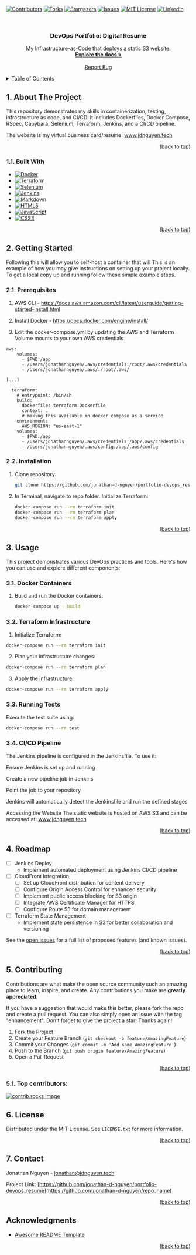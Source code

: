 <!-- Improved compatibility of back to top link: See: https://github.com/othneildrew/Best-README-Template/pull/73 -->

<a id="readme-top"></a>

<!--
*** Thanks for checking out the Best-README-Template. If you have a suggestion
*** that would make this better, please fork the repo and create a pull request
*** or simply open an issue with the tag "enhancement".
*** Don't forget to give the project a star!
*** Thanks again! Now go create something AMAZING! :D
-->

<!-- PROJECT SHIELDS -->
<!--
*** I'm using markdown "reference style" links for readability.
*** Reference links are enclosed in brackets [ ] instead of parentheses ( ).
*** See the bottom of this document for the declaration of the reference variables
*** for contributors-url, forks-url, etc. This is an optional, concise syntax you may use.
*** https://www.markdownguide.org/basic-syntax/#reference-style-links
-->

[![Contributors][contributors-shield]][contributors-url]
[![Forks][forks-shield]][forks-url]
[![Stargazers][stars-shield]][stars-url]
[![Issues][issues-shield]][issues-url]
[![MIT License][license-shield]][license-url]
[![LinkedIn][linkedin-shield]][linkedin-url]

<!-- PROJECT LOGO -->
<br />
<div align="center">

<h3 align="center">DevOps Portfolio: Digital Resume</h3>

  <p align="center">
    My Infrastructure-as-Code that deploys a static S3 website.
    <br />
    <a href="https://github.com/jonathan-d-nguyen/portfolio-devops_resume"><strong>Explore the docs »</strong></a>
    <br />
    <br />
    <a href="https://github.com/jonathan-d-nguyen/portfolio-devops_resume/issues/new?labels=bug&template=bug-report---.md">Report Bug</a>
  </p>
</div>

<!-- TABLE OF CONTENTS -->
<details>
  <summary>Table of Contents</summary>
  <ol>
    <li>
      <a href="#about-the-project">About The Project</a>
      <ul>
        <li><a href="#built-with">Built With</a></li>
      </ul>
    </li>
    <li>
      <a href="#getting-started">Getting Started</a>
      <ul>
        <li><a href="#prerequisites">Prerequisites</a></li>
        <li><a href="#installation">Installation</a></li>
      </ul>
    </li>
    <li>
      <a href="#usage">Usage</a>
      <ul>
        <li><a href="#docker-containers">Docker Containers</a></li>
        <li><a href="#terraform-infrastructure">Terraform Infrastructure</a></li>
        <li><a href="#running-tests">Running Tests</a></li>
        <li><a href="#ci/cd-pipeline">CI/CD Pipeline</a></li>
        <li><a href="#accessing-the-website">Accessing the Website</a></li>
      </ul>
    </li>
    <li><a href="#roadmap">Roadmap</a></li>
    <li><a href="#contributing">Contributing</a></li>
    <li><a href="#license">License</a></li>
    <li><a href="#contact">Contact</a></li>
    <li><a href="#acknowledgments">Acknowledgments</a></li>
  </ol>
</details>

<!-- ABOUT THE PROJECT -->

## 1. About The Project

This repository demonstrates my skills in containerization, testing, infrastructure as code, and CI/CD. It includes Dockerfiles, Docker Compose, RSpec, Capybara, Selenium, Terraform, Jenkins, and a CI/CD pipeline.

The website is my virtual business card/resume: <a href="http://www.jdnguyen.tech">www.jdnguyen.tech</a>

<p align="right">(<a href="#readme-top">back to top</a>)</p>

### 1.1. Built With

- [![Docker][Docker.io]][Docker-url]
- [![Terraform][Terraform.io]][Terraform-url]
- [![Selenium][Selenium.dev]][Selenium-url]
- [![Jenkins][Jenkins.io]][Jenkins-url]
- [![Markdown][Markdown Guide]][Markdown-url]
- [![HTML5][HTML5 Doctor]][HTML5-url]
- [![JavaScript][JavaScript.com]][JavaScript-url]
- [![CSS3][CSS-Tricks]][CSS3-url]
<!--
- [![Next][Next.js]][Next-url]
- [![React][React.js]][React-url]
- [![Vue][Vue.js]][Vue-url]
- [![Angular][Angular.io]][Angular-url]
- [![Svelte][Svelte.dev]][Svelte-url]
- [![Laravel][Laravel.com]][Laravel-url]
- [![Bootstrap][Bootstrap.com]][Bootstrap-url]
- [![JQuery][JQuery.com]][JQuery-url]
- [![AWS][Amazon Web Services.com]][AWS-url] -->

<p align="right">(<a href="#readme-top">back to top</a>)</p>

<!-- GETTING STARTED -->

## 2. Getting Started

Following this will allow you to self-host a container that will This is an example of how you may give instructions on setting up your project locally.
To get a local copy up and running follow these simple example steps.

### 2.1. Prerequisites

1. AWS CLI - https://docs.aws.amazon.com/cli/latest/userguide/getting-started-install.html

2. Install Docker - https://docs.docker.com/engine/install/
3. Edit the docker-compose.yml by updating the AWS and Terraform Volume mounts to your own AWS credentials

```
aws:
    volumes:
      - $PWD:/app
      - /Users/jonathannguyen/.aws/credentials:/root/.aws/credentials
      - /Users/jonathannguyen/.aws/:/root/.aws/

[...]

  terraform:
    # entrypoint: /bin/sh
    build:
      dockerfile: terraform.Dockerfile
      context: .
      # making this available in docker compose as a service
    environment:
      AWS_REGION: "us-east-1"
    volumes:
      - $PWD:/app
      - /Users/jonathannguyen/.aws/credentials:/app/.aws/credentials
      - /Users/jonathannguyen/.aws/config:/app/.aws/config
```

### 2.2. Installation

1. Clone repository.
   ```sh
   git clone https://github.com/jonathan-d-nguyen/portfolio-devops_resume.git
   ```
2. In Terminal, navigate to repo folder. Initialize Terraform:

   ```sh
   docker-compose run --rm terraform init
   docker-compose run --rm terraform plan
   docker-compose run --rm terraform apply
   ```

<p align="right">(<a href="#readme-top">back to top</a>)</p>

<!-- USAGE EXAMPLES -->

## 3. Usage

This project demonstrates various DevOps practices and tools. Here's how you can use and explore different components:

### 3.1. Docker Containers

1. Build and run the Docker containers:
   ```sh
   docker-compose up --build
   ```

### 3.2. Terraform Infrastructure

1. Initialize Terraform:

```sh
docker-compose run --rm terraform init
```

2. Plan your infrastructure changes:

```sh
docker-compose run --rm terraform plan
```

3. Apply the infrastructure:

```sh
docker-compose run --rm terraform apply
```

### 3.3. Running Tests

Execute the test suite using:

```sh
docker-compose run --rm test
```

### 3.4. CI/CD Pipeline

The Jenkins pipeline is configured in the Jenkinsfile. To use it:

Ensure Jenkins is set up and running

Create a new pipeline job in Jenkins

Point the job to your repository

Jenkins will automatically detect the Jenkinsfile and run the defined stages

Accessing the Website
The static website is hosted on AWS S3 and can be accessed at: www.jdnguyen.tech

<!-- _For more examples, please refer to the [Documentation](https://www.jdnguyen.net)_ -->

<p align="right">(<a href="#readme-top">back to top</a>)</p>

<!-- ROADMAP -->

## 4. Roadmap

- [ ] Jenkins Deploy
  - Implement automated deployment using Jenkins CI/CD pipeline
- [ ] CloudFront Integration
  - [ ] Set up CloudFront distribution for content delivery
  - [ ] Configure Origin Access Control for enhanced security
  - [ ] Implement public access blocking for S3 origin
  - [ ] Integrate AWS Certificate Manager for HTTPS
  - [ ] Configure Route 53 for domain management
- [ ] Terraform State Management
  - Implement state persistence in S3 for better collaboration and versioning

See the [open issues](https://github.com/jonathan-d-nguyen/portfolio-devops_resume/issues) for a full list of proposed features (and known issues).

<p align="right">(<a href="#readme-top">back to top</a>)</p>

<!-- CONTRIBUTING -->

## 5. Contributing

Contributions are what make the open source community such an amazing place to learn, inspire, and create. Any contributions you make are **greatly appreciated**.

If you have a suggestion that would make this better, please fork the repo and create a pull request. You can also simply open an issue with the tag "enhancement".
Don't forget to give the project a star! Thanks again!

1. Fork the Project
2. Create your Feature Branch (`git checkout -b feature/AmazingFeature`)
3. Commit your Changes (`git commit -m 'Add some AmazingFeature'`)
4. Push to the Branch (`git push origin feature/AmazingFeature`)
5. Open a Pull Request

<p align="right">(<a href="#readme-top">back to top</a>)</p>

### 5.1. Top contributors:

<a href="https://github.com/jonathan-d-nguyen/portfolio-devops_resume/graphs/contributors">
  <img src="https://contrib.rocks/image?repo=jonathan-d-nguyen/portfolio-devops_resume" alt="contrib.rocks image" />
</a>

<!-- LICENSE -->

## 6. License

Distributed under the MIT License. See `LICENSE.txt` for more information.

<p align="right">(<a href="#readme-top">back to top</a>)</p>

<!-- CONTACT -->

## 7. Contact

Jonathan Nguyen - jonathan@jdnguyen.tech

Project Link: [https://github.com/jonathan-d-nguyen/portfolio-devops_resume](https://github.com/jonathan-d-nguyen/repo_name)

<p align="right">(<a href="#readme-top">back to top</a>)</p>

<!-- ACKNOWLEDGMENTS -->

## Acknowledgments

- [Awesome README Template](https://github.com/othneildrew/Best-README-Template/)

<p align="right">(<a href="#readme-top">back to top</a>)</p>

<!-- MARKDOWN LINKS & IMAGES -->
<!-- https://www.markdownguide.org/basic-syntax/#reference-style-links -->

[contributors-shield]: https://img.shields.io/github/contributors/jonathan-d-nguyen/portfolio-devops_resume.svg?style=for-the-badge
[contributors-url]: https://github.com/jonathan-d-nguyen/portfolio-devops_resume/graphs/contributors
[forks-shield]: https://img.shields.io/github/forks/jonathan-d-nguyen/portfolio-devops_resume.svg?style=for-the-badge
[forks-url]: https://github.com/jonathan-d-nguyen/portfolio-devops_resume/network/members
[stars-shield]: https://img.shields.io/github/stars/jonathan-d-nguyen/portfolio-devops_resume.svg?style=for-the-badge
[stars-url]: https://github.com/jonathan-d-nguyen/portfolio-devops_resume/stargazers
[issues-shield]: https://img.shields.io/github/issues/jonathan-d-nguyen/portfolio-devops_resume.svg?style=for-the-badge
[issues-url]: https://github.com/jonathan-d-nguyen/portfolio-devops_resume/issues
[license-shield]: https://img.shields.io/github/license/jonathan-d-nguyen/portfolio-devops_resume.svg?style=for-the-badge
[license-url]: https://github.com/jonathan-d-nguyen/portfolio-devops_resume/blob/master/LICENSE.txt
[linkedin-shield]: https://img.shields.io/badge/-LinkedIn-black.svg?style=for-the-badge&logo=linkedin&colorB=555
[linkedin-url]: https://linkedin.com/in/JonathanDanhNguyen
[product-screenshot]: images/screenshot.png
[Terraform.io]: https://img.shields.io/badge/terraform-%235835CC.svg?style=for-the-badge&logo=terraform&logoColor=white
[Terraform-url]: https://www.terraform.io/
[Docker.io]: https://img.shields.io/badge/docker-%230db7ed.svg?style=for-the-badge&logo=docker&logoColor=white
[Docker-url]: https://www.docker.com/
[Selenium.dev]: https://img.shields.io/badge/-selenium-%43B02A?style=for-the-badge&logo=selenium&logoColor=white
[Selenium-url]: https://www.selenium.dev/
[Jenkins.io]: https://img.shields.io/badge/jenkins-%232C5263.svg?style=for-the-badge&logo=jenkins&logoColor=white
[Jenkins-url]: https://jenkins.io/
[Amazon Web Services.com]: https://img.shields.io/badge/AWS-%23FF9900.svg?style=for-the-badge&logo=amazon-aws&logoColor=white
[AWS-url]: https://aws.amazon.com/
[HTML5 Doctor]: https://img.shields.io/badge/html5-%23E34F26.svg?style=for-the-badge&logo=html5&logoColor=white
[HTML5-url]: https://html5doctor.com/
[JavaScript.com]: https://img.shields.io/badge/javascript-%23323330.svg?style=for-the-badge&logo=javascript&logoColor=%23F7DF1E
[JavaScript-url]: https://javascript.com/
[Markdown Guide]: https://img.shields.io/badge/markdown-%23000000.svg?style=for-the-badge&logo=markdown&logoColor=white
[Markdown-url]: https://www.markdownguide.org/
[CSS-Tricks]: https://img.shields.io/badge/css3-%231572B6.svg?style=for-the-badge&logo=css3&logoColor=white
[CSS3-url]: https://css-tricks.com/

<!--
[Next.js]: https://img.shields.io/badge/next.js-000000?style=for-the-badge&logo=nextdotjs&logoColor=white
[Next-url]: https://nextjs.org/
[React.js]: https://img.shields.io/badge/React-20232A?style=for-the-badge&logo=react&logoColor=61DAFB
[React-url]: https://reactjs.org/
[Vue.js]: https://img.shields.io/badge/Vue.js-35495E?style=for-the-badge&logo=vuedotjs&logoColor=4FC08D
[Vue-url]: https://vuejs.org/
[Svelte.dev]: https://img.shields.io/badge/Svelte-4A4A55?style=for-the-badge&logo=svelte&logoColor=FF3E00
[Svelte-url]: https://svelte.dev/
[Laravel.com]: https://img.shields.io/badge/Laravel-FF2D20?style=for-the-badge&logo=laravel&logoColor=white
[Laravel-url]: https://laravel.com
[Bootstrap.com]: https://img.shields.io/badge/Bootstrap-563D7C?style=for-the-badge&logo=bootstrap&logoColor=white
[Bootstrap-url]: https://getbootstrap.com
[Angular.io]: https://img.shields.io/badge/Angular-DD0031?style=for-the-badge&logo=angular&logoColor=white
[Angular-url]: https://angular.io/
[JQuery.com]: https://img.shields.io/badge/jQuery-0769AD?style=for-the-badge&logo=jquery&logoColor=white
[JQuery-url]: https://jquery.com
 -->
